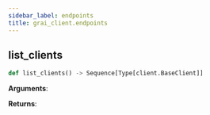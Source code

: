 ```yaml
---
sidebar_label: endpoints
title: grai_client.endpoints
---
```


## list\_clients

```python
def list_clients() -> Sequence[Type[client.BaseClient]]
```

**Arguments**:



**Returns**:
